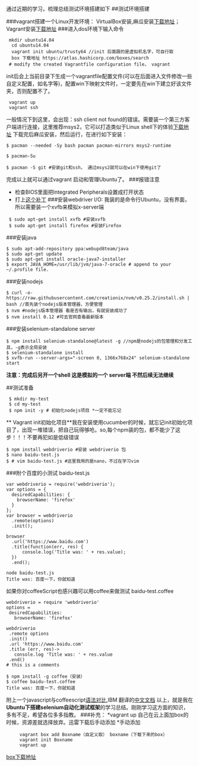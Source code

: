 通过近期的学习，梳理总结测试环境搭建如下
##测试环境搭建


###vagrant搭建一个Linux开发环境：
VirtualBox安装,麻瓜安装[下载地址](https://www.virtualbox.org/wiki/Downloads)；Vagrant安装[下载地址](https://www.vagrantup.com/downloads.html)
###进入dos环境下输入命令
```
 mkdir ubuntu14.04
  cd ubuntu14.04
  vagrant init ubuntu/trusty64 //init 后面跟的是虚拟机名字，可自行取
  box 下载地址 https://atlas.hashicorp.com/boxes/search
 # modify the created Vagrantfile configuration file， vagrant 
 ```
 init后会上当前目录下生成一个vagrantfile配置文件(可以在后面进入文件修改一些自定义配置，如名字等)，配置win下映射文件时，一定要先在win下建立好该文件夹，否则配置不了。
 ```
  vagrant up
  vagrant ssh
```
一般情况下到这里，会出现：ssh client not found的错误。需要装一个第三方客户端进行连接，这里推荐msys2，它可以打造类似于Linux shell下的体验[下载地址](http://sourceforge.net/projects/msys2/)
 下载完后麻瓜安装，然后运行，在进行如下安装：
 ```
 $ pacman --needed -Sy bash pacman pacman-mirrors msys2-runtime

 $ pacman-Su

 $ pacman -S git #安装git和ssh， 通过msys2就可以在win下使用git了
 ```
 完成以上就可以通过vagrant 启动和管理Ubuntu了。
###报错注意
*  检查BIOS里面把Integrated Peripherals设置成打开状态
*  打上[这个补丁](http://download.virtualbox.org/virtualbox/5.0.10/Oracle_VM_VirtualBox_Extension_Pack-5.0.10-104061.vbox-extpack)
###安装webdriver I/O:
我装的是命令行Ubuntu，没有界面，所以需要装一个xvfb来模拟x-server端
```
 $ sudo apt-get install xvfb #安装xvfb
 $ sudo apt-get install firefox #安装Firefox
 ```
###安装java
 ```
 $ sudo apt-add-repository ppa:webupd8team/java
 $ sudo apt-get update
 $ sudo apt-get install oracle-java7-installer
 $ export JAVA_HOME=/usr/lib/jvm/java-7-oracle # append to your ~/.profile file.
 ```
###安装nodejs
 
 ```
 $ curl -o- https://raw.githubusercontent.com/creationix/nvm/v0.25.2/install.sh | bash //首先装个nodejs版本管理器，方便管理
 $ nvm #nodejs版本管理器 看是否有输出，有就安装成功了
 $ nvm install 0.12 #可去官网查看最新版本 
 ```
###安装selenium-standalone server

 ```
 $ npm install selenium-standalone@latest -g //npm是nodejs的包管理和分发工具，-g表示全局安装
 $ selenium-standalone install
 $ xvfb-run --server-args="-screen 0, 1366x768x24" selenium-standalone start
  ```
**注意：完成后另开一个shell  这是模拟的一个 server端  不然后续无法继续**

##测试准备

```
 $ mkdir my-test
 $ cd my-test
 $ npm init -y # 初始化nodejs项目 *一定不能忘记 
 ```
 ** Vagrant init初始化项目**我在安装使用cucumber的时候，就忘记init初始化项目了，出现一堆错误，把自己玩得够呛。so,每个npm装的包，都不能少了这步！！！不要再犯如是低级错误
 ```
 $ npm install webdriverio #安装 webdriverio 包
 $ nano baidu-test.js
 $ # vim baidu-test.js #这里我用的是nano，不过在学习vim
 ```
 
###附个百度的小测试
baidu-test.js
```
var webdriverio = require('webdriverio');
var options = {
  desiredCapabilities: {
    browserName: 'firefox'
  }
};
var browser = webdriverio
  .remote(options)
  .init();

browser
  .url('https://www.baidu.com')
  .title(function(err, res) {
      console.log('Title was: ' + res.value);
  })
  .end();
```
~~~
node baidu-test.js
Title was: 百度一下，你就知道
~~~
如果你对coffeeScript也感兴趣可以用coffee来做测试
 baidu-test.coffee
 ```
webdriverio = require 'webdriverio'
options =
  desiredCapabilities:
    browserName: 'firefox'

webdriverio
  .remote options
  .init()
  .url 'https://www.baidu.com'
  .title (err, res)->
    console.log 'Title was: ' + res.value
  .end()
# this is a comments
```
```
$ npm install -g coffee（安装）
$ coffee baidu-test.coffee
Title was: 百度一下，你就知道
```
附上一个javascript与coffeescript[语法对比](http://coffeescript.org/),IBM 翻译的[中文文档](http://www.ibm.com/developerworks/cn/views/web/libraryview.jsp?search_by=%E5%88%9D%E6%AD%A5%E4%BA%86%E8%A7%A3+CoffeeScript)
以上，就是我在**Ubuntu下搭建selenium自动化测试框架**的学习总结。刚刚学习这方面的知识，多有不足，希望各位多多指教。
###补充：
*vagrant up 自己在云上面加box的时候，资源差就选择放弃。迅雷下载后手动添加
*手动添加
```
     vagrant box add Boxname（自定义取） boxname（下载下来的box） 
     vagrant init Boxname
     vagrant up
   ```  
   [box下载地址](https://atlas.hashicorp.com/boxes/search)
